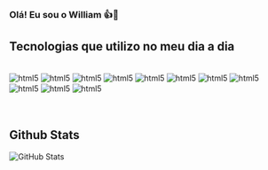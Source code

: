### Olá! Eu sou o William 👍🤝



## Tecnologias que utilizo no meu dia a dia

<div style: "display: inline_block><br>
<img align = "center" alt = "html5" src = "https://img.shields.io/badge/HTML5-E34F26?style=for-the-badge&logo=html5&logoColor=white">
<img align = "center" alt = "html5" src = "https://img.shields.io/badge/CSS3-1572B6?style=for-the-badge&logo=css3&logoColor=white">
<img align = "center" alt = "html5" src = "https://img.shields.io/badge/JavaScript-323330?style=for-the-badge&logo=javascript&logoColor=F7DF1E">
<img align = "center" alt = "html5" src = "https://img.shields.io/badge/Sass-CC6699?style=for-the-badge&logo=sass&logoColor=white">
<img align = "center" alt = "html5" src = "https://img.shields.io/badge/Java-ED8B00?style=for-the-badge&logo=java&logoColor=white">
<img align = "center" alt = "html5" src = "https://img.shields.io/badge/React-20232A?style=for-the-badge&logo=react&logoColor=61DAFB">
<img align = "center" alt = "html5" src = "https://img.shields.io/badge/Bootstrap-563D7C?style=for-the-badge&logo=bootstrap&logoColor=white">
<img align = "center" alt = "html5" src = "https://img.shields.io/badge/Spring-6DB33F?style=for-the-badge&logo=spring&logoColor=white">
<img align = "center" alt = "html5" src = "https://img.shields.io/badge/MySQL-00000F?style=for-the-badge&logo=mysql&logoColor=white">
<img align = "center" alt = "html5" src = "https://img.shields.io/badge/Amazon_AWS-232F3E?style=for-the-badge&logo=amazon-aws&logoColor=white">
<img align = "center" alt = "html5" src = "https://img.shields.io/badge/Angular-000?style=for-the-badge&logo=angular&logoColor=C3002F">


</div><br><br>

## Github Stats

![GitHub Stats](https://github-readme-stats.vercel.app/api?username=wkoju84&theme=vue-dark&bg_color=#424281&border_color=30A3DC&show_icons=true&icon_color=30A3DC&title_color=E94D5F&text_color=#193094)


